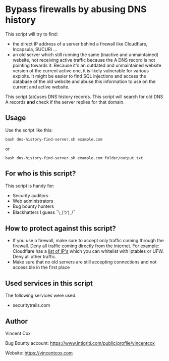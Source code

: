 # Bypass firewalls by abusing DNS history
This script will try to find:
- the direct IP address of a server behind a firewall like Cloudflare, Incapsula, SUCURI ...
- an old server which still running the same (inactive and unmaintained) website, not receiving active traffic because the A DNS record is not pointing towards it. Because it's an outdated and unmaintained website version of the current active one, it is likely vulnerable for various exploits. It might be easier to find SQL injections and access the database of the old website and abuse this information to use on the current and active website.


This script (ab)uses DNS history records. This script will search for old DNS A records **and** check if the server replies for that domain. 

## Usage
Use the script like this:

`bash dns-history-find-server.sh example.com`

or

`bash dns-history-find-server.sh example.com folder/output.txt`

## For who is this script?
This script is handy for:
- Security auditors
- Web administrators
- Bug bounty hunters
- Blackhatters I guess ¯\\\_(ツ)\_/¯

## How to protect against this script?
- If you use a firewall, make sure to accept only traffic coming through the firewall. Deny all traffic coming directly from the internet. For example: Cloudflare has a [list of IP's](https://www.cloudflare.com/ips/) which you can whitelist with iptables or UFW. Deny all other traffic.
- Make sure that no old servers are still accepting connections and not accessible in the first place

## Used services in this script
The following services were used:
- securitytrails.com

## Author
Vincent Cox

Bug Bounty account: https://www.intigriti.com/public/profile/vincentcox

Website: https://vincentcox.com
